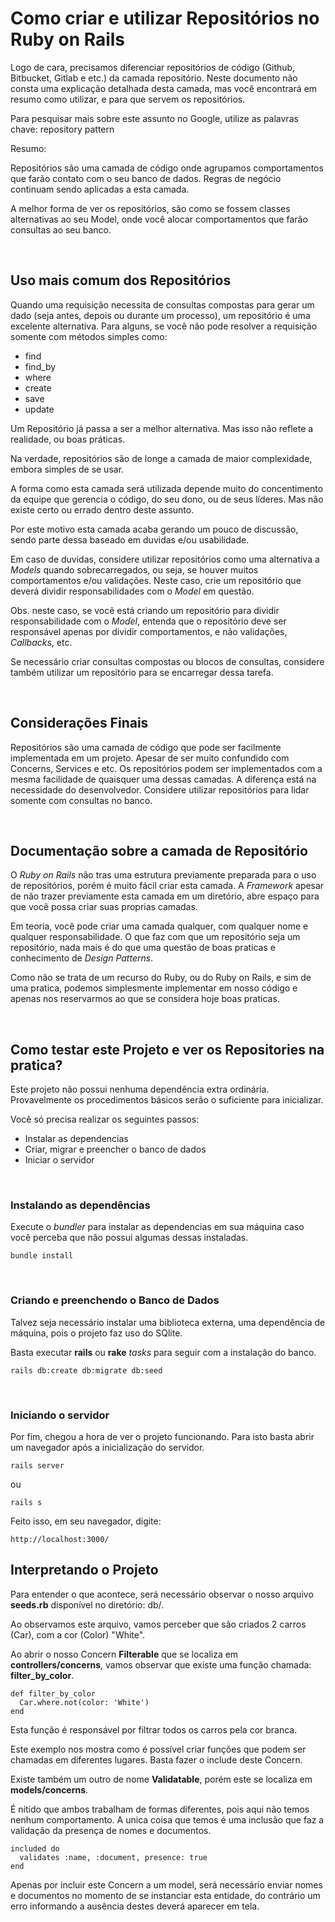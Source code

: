 # Como criar e utilizar Repositórios no Ruby on Rails

Logo de cara, precisamos diferenciar repositórios de código (Github, Bitbucket, Gitlab e etc.) da camada repositório.
Neste documento não consta uma explicação detalhada desta camada, mas você encontrará em resumo como utilizar, e para que servem os repositórios.


Para pesquisar mais sobre este assunto no Google, utilize as palavras chave: repository pattern

Resumo:

Repositórios são uma camada de código onde agrupamos comportamentos que farão contato com o seu banco de dados. Regras de negócio continuam sendo aplicadas a esta camada.

A melhor forma de ver os repositórios, são como se fossem classes alternativas ao seu Model, onde você alocar comportamentos que farão consultas ao seu banco.

<br />

## Uso mais comum dos Repositórios

Quando uma requisição necessita de consultas compostas para gerar um dado (seja antes, depois ou durante um processo), um repositório é uma excelente alternativa. Para alguns, se você não pode resolver a requisição somente com métodos simples como:

<ul>
  <li>find</li>
  <li>find_by</li>
  <li>where</li>
  <li>create</li>
  <li>save</li>
  <li>update</li>
</ul>

Um Repositório já passa a ser a melhor alternativa. Mas isso não reflete a realidade, ou boas práticas.

Na verdade, repositórios são de longe a camada de maior complexidade, embora simples de se usar.

A forma como esta camada será utilizada depende muito do concentimento da equipe que gerencia o código, do seu dono, ou de seus líderes. Mas não existe certo ou errado dentro deste assunto.

Por este motivo esta camada acaba gerando um pouco de discussão, sendo parte dessa baseado em duvidas e/ou usabilidade.

Em caso de duvidas, considere utilizar repositórios como uma alternativa a _Models_ quando sobrecarregados, ou seja, se houver muitos comportamentos e/ou validações. Neste caso, crie um repositório que deverá dividir responsabilidades com o _Model_ em questão.

Obs. neste caso, se vocẽ está criando um repositório para dividir responsabilidade com o _Model_, entenda que o repositório deve ser responsável apenas por dividir comportamentos, e não validações, _Callbacks_, etc.

Se necessário criar consultas compostas ou blocos de consultas, considere também utilizar um repositório para se encarregar dessa tarefa.

<br />

## Considerações Finais

Repositórios são uma camada de código que pode ser facilmente implementada em um projeto. Apesar de ser muito confundido com Concerns, Services e etc. Os repositórios podem ser implementados com a mesma facilidade de quaisquer uma dessas camadas. A diferença está na necessidade do desenvolvedor. Considere utilizar repositórios para lidar somente com consultas no banco.

<br />

## Documentação sobre a camada de Repositório

O _Ruby on Rails_ não tras uma estrutura previamente preparada para o uso de repositórios, porém é muito fácil criar esta camada. A _Framework_ apesar de não trazer previamente esta camada em um diretório, abre espaço para que você possa criar suas proprias camadas.

Em teoria, você pode criar uma camada qualquer, com qualquer nome e qualquer responsabilidade. O que faz com que um repositório seja um repositório, nada mais é do que uma questão de boas praticas e conhecimento de _Design Patterns_.

Como não se trata de um recurso do Ruby, ou do Ruby on Rails, e sim de uma pratica, podemos simplesmente implementar em nosso código e apenas nos reservarmos ao que se considera hoje boas praticas.

<br />

## Como testar este Projeto e ver os Repositories na pratica?

Este projeto não possui nenhuma dependência extra ordinária. Provavelmente os procedimentos básicos serão o suficiente para inicializar.

Você só precisa realizar os seguintes passos:

<ul>
  <li>Instalar as dependencias</li>
  <li>Criar, migrar e preencher o banco de dados</li>
  <li>Iniciar o servidor</li>
</ul>

<br />

### Instalando as dependências

Execute o _bundler_ para instalar as dependencias em sua máquina caso você perceba que não possui algumas dessas instaladas.


```
bundle install
```

<br />

### Criando e preenchendo o Banco de Dados

Talvez seja necessário instalar uma biblioteca externa, uma dependência de máquina, pois o projeto faz uso do SQlite.

Basta executar **rails** ou **rake** _tasks_ para seguir com a instalação do banco.

```
rails db:create db:migrate db:seed
```

<br />

### Iniciando o servidor

Por fim, chegou a hora de ver o projeto funcionando. Para isto basta abrir um navegador após a inicialização do servidor.

```
rails server
```

ou

```
rails s
```

Feito isso, em seu navegador, digite:

```
http://localhost:3000/
```

## Interpretando o Projeto

Para entender o que acontece, será necessário observar o nosso arquivo **seeds.rb** disponível no diretório: db/.

Ao observamos este arquivo, vamos perceber que são criados 2 carros (Car), com a cor (Color) "White".

Ao abrir o nosso Concern **Filterable** que se localiza em **controllers/concerns**, vamos observar que existe uma função chamada: **filter_by_color**.

```
def filter_by_color
  Car.where.not(color: 'White')
end
```

Esta função é responsável por filtrar todos os carros pela cor branca.

Este exemplo nos mostra como é possível criar funções que podem ser chamadas em diferentes lugares. Basta fazer o include deste Concern.

Existe também um outro de nome **Validatable**, porém este se localiza em **models/concerns**.

É nítido que ambos trabalham de formas diferentes, pois aqui não temos nenhum comportamento. A unica coisa que temos é uma inclusão que faz a validação da presença de nomes e documentos.

```
included do
  validates :name, :document, presence: true
end
```

Apenas por incluir este Concern a um model, será necessário enviar nomes e documentos no momento de se instanciar esta entidade, do contrário um erro informando a ausência destes deverá aparecer em tela.